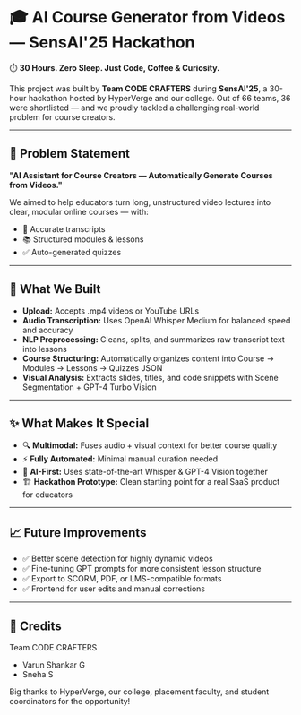 # 🎓 AI Course Generator from Videos — SensAI'25 Hackathon

⏱️ **30 Hours. Zero Sleep. Just Code, Coffee & Curiosity.**

This project was built by **Team CODE CRAFTERS** during **SensAI'25**, a 30-hour hackathon hosted by HyperVerge and our college. Out of 66 teams, 36 were shortlisted — and we proudly tackled a challenging real-world problem for course creators.

---

## 🧩 **Problem Statement**

**"AI Assistant for Course Creators — Automatically Generate Courses from Videos."**

We aimed to help educators turn long, unstructured video lectures into clear, modular online courses — with:

* 📜 Accurate transcripts
* 📚 Structured modules & lessons
* ✅ Auto-generated quizzes

---

## 🚀 **What We Built**

* **Upload:** Accepts .mp4 videos or YouTube URLs
* **Audio Transcription:** Uses OpenAI Whisper Medium for balanced speed and accuracy
* **NLP Preprocessing:** Cleans, splits, and summarizes raw transcript text into lessons
* **Course Structuring:** Automatically organizes content into Course → Modules → Lessons → Quizzes JSON
* **Visual Analysis:** Extracts slides, titles, and code snippets with Scene Segmentation + GPT-4 Turbo Vision

---

## ✨ **What Makes It Special**

* 🔍 **Multimodal:** Fuses audio + visual context for better course quality
* ⚡ **Fully Automated:** Minimal manual curation needed
* 🧠 **AI-First:** Uses state-of-the-art Whisper & GPT-4 Vision together
* 🏗️ **Hackathon Prototype:** Clean starting point for a real SaaS product for educators

---

## 📈 **Future Improvements**

* ✅ Better scene detection for highly dynamic videos
* ✅ Fine-tuning GPT prompts for more consistent lesson structure
* ✅ Export to SCORM, PDF, or LMS-compatible formats
* ✅ Frontend for user edits and manual corrections

---

## 🙌 **Credits**

Team CODE CRAFTERS

* Varun Shankar G
* Sneha S

Big thanks to HyperVerge, our college, placement faculty, and student coordinators for the opportunity!
